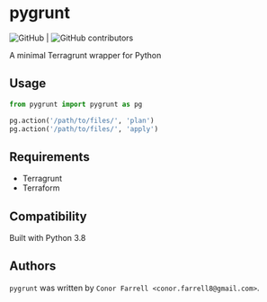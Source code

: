 # pygrunt

![GitHub](https://img.shields.io/github/license/lithiumoxide/pygrunt) | ![GitHub contributors](https://img.shields.io/github/contributors/lithiumoxide/pygrunt)

A minimal Terragrunt wrapper for Python

## Usage
```python
from pygrunt import pygrunt as pg

pg.action('/path/to/files/', 'plan')
pg.action('/path/to/files/', 'apply')
```

## Requirements
* Terragrunt
* Terraform

## Compatibility
Built with Python 3.8

## Authors

`pygrunt` was written by `Conor Farrell <conor.farrell8@gmail.com>`.
